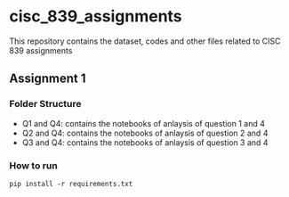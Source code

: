 # cisc_839_assignments
This repository contains the dataset, codes and other files related to CISC 839 assignments


## Assignment 1

### Folder Structure
- Q1 and Q4: contains the notebooks of anlaysis of question 1 and 4
- Q2 and Q4: contains the notebooks of anlaysis of question 2 and 4
- Q3 and Q4: contains the notebooks of anlaysis of question 3 and 4

### How to run

```pip install -r requirements.txt```
